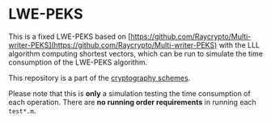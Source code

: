 # LWE-PEKS

This is a fixed LWE-PEKS based on [https://github.com/Raycrypto/Multi-writer-PEKS](https://github.com/Raycrypto/Multi-writer-PEKS) with the LLL algorithm computing shortest vectors, which can be run to simulate the time consumption of the LWE-PEKS algorithm. 

This repository is a part of the [cryptography schemes](https://github.com/BatchClayderman/Cryptography-Schemes). 

Please note that this is **only** a simulation testing the time consumption of each operation. There are **no running order requirements** in running each ```test*.m```. 
